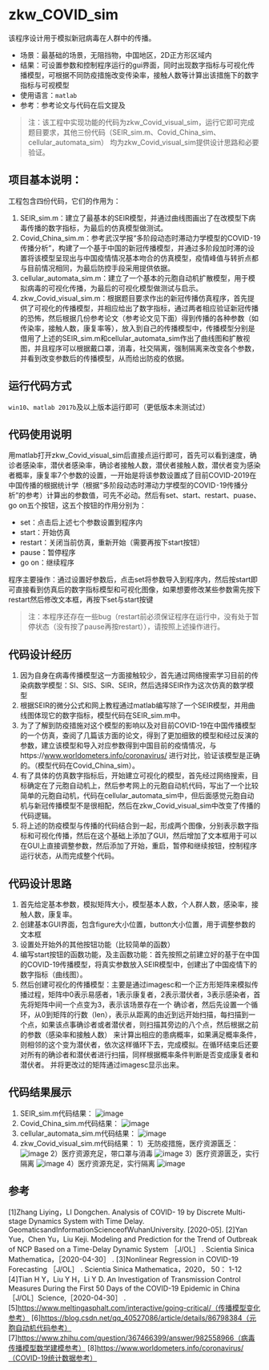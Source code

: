 # zkw_COVID_sim

该程序设计用于模拟新冠病毒在人群中的传播。
* 场景：最基础的场景，无阻挡物，中国地区，2D正方形区域内
* 结果：可设置参数和控制程序运行的gui界面，同时出现数字指标与可视化传播模型，可根据不同防疫措施改变传染率，接触人数等计算出该措施下的数字指标与可视模型
* 使用语言：`matlab`
* 参考：参考论文与代码在后文提及
> 注：该工程中实现功能的代码为zkw_Covid_visual_sim，运行它即可完成题目要求，其他三份代码（SEIR_sim.m、Covid_China_sim、cellular_automata_sim）
均为zkw_Covid_visual_sim提供设计思路和必要验证。

## 项目基本说明：
工程包含四份代码，它们的作用为：
1. SEIR_sim.m：建立了最基本的SEIR模型，并通过曲线图画出了在改模型下病毒传播的数字指标，为最后的仿真模型做测试。
2. Covid_China_sim.m：参考武汉学报“多阶段动态时滞动力学模型的COVID⁃19传播分析”，构建了一个基于中国的新冠传播模型，并通过多阶段加时滞的设置将该模型呈现出与中国疫情情况基本吻合的仿真模型，疫情峰值与转折点都与目前情况相同，为最后防控手段采用提供依据。
3. cellular_automata_sim.m：建立了一个基本的元胞自动机扩散模型，用于模拟病毒的可视化传播，为最后的可视化模型做测试与启示。
4. zkw_Covid_visual_sim.m：根据题目要求作出的新冠传播仿真程序，首先提供了可视化的传播模型，并相应给出了数字指标，通过两者相应验证新冠传播的恐怖，然后根据几份参考论文（参考论文见下面）得到传播的各种参数（如传染率，接触人数，康复率等），放入到自己的传播模型中，传播模型分别是借用了上述的SEIR_sim.m和cellular_automata_sim作出了曲线图和扩散视图，并且程序可以根据戴口罩，消毒，社交隔离，强制隔离来改变各个参数，并看到改变参数后的传播模型，从而给出防疫的依据。

## 运行代码方式
`win10`、`matlab 2017b`及以上版本运行即可（更低版本未测试过）

## 代码使用说明
用matlab打开zkw_Covid_visual_sim后直接点运行即可，首先可以看到速度，确诊者感染率，潜伏者感染率，确诊者接触人数，潜伏者接触人数，潜伏者变为感染者概率，康复率7个参数的设置，一开始是将该参数设置成了目前COVID-2019在中国传播的根据统计学（根据“多阶段动态时滞动力学模型的COVID⁃19传播分析”的参考）计算出的参数值，可先不必动。然后有set、start、restart、puase、
go on五个按钮，这五个按钮的作用分别为：
* set：点击后上述七个参数设置到程序内
* start：开始仿真
* restart：关闭当前仿真，重新开始（需要再按下start按钮）
* pause：暂停程序
* go on：继续程序

程序主要操作：通过设置好参数后，点击set将参数导入到程序内，然后按start即可直接看到仿真后的数字指标模型和可视化图像，如果想要修改某些参数需先按下restart然后修改文本框，再按下set与start按键
> 注：本程序还存在一些bug（restart前必须保证程序在运行中，没有处于暂停状态（没有按了pause再按restart）），请按照上述操作进行。

## 代码设计经历
1. 因为自身在病毒传播模型这一方面接触较少，首先通过网络搜索学习目前的传染病数学模型：SI、SIS、SIR、SEIR，然后选择SEIR作为这次仿真的数学模型
2. 根据SEIR的微分公式和网上教程通过matlab编写除了一个SEIR模型，并用曲线图体现它的数字指标，模型代码在SEIR_sim.m中。
3. 为了了解到防疫措施对这个模型的影响以及对目前COVID-19在中国传播模型的一个仿真，查阅了几篇该方面的论文，得到了更加细致的模型和经过反演的参数，建立该模型和导入对应参数得到中国目前的疫情情况，与https://www.worldometers.info/coronavirus/ 进行对比，验证该模型是正确的。（模型代码在Covid_China_sim）。
4. 有了具体的仿真数字指标后，开始建立可视化的模型，首先经过网络搜索，目标确定在了元胞自动机上，然后参考网上的元胞自动机代码，写出了一个比较简单的元胞自动机，代码在cellular_automata_sim中，但后面感觉元胞自动机与新冠传播模型不是很相配，然后在zkw_Covid_visual_sim中改变了传播的代码逻辑。
5. 将上述的防疫模型与传播的代码结合到一起，形成两个图像，分别表示数字指标和可视化传播，然后在这个基础上添加了GUI，然后增加了文本框用于可以在GUI上直接调整参数，然后添加了开始，重启，暂停和继续按钮，控制程序运行状态，从而完成整个代码。

## 代码设计思路
1. 首先给定基本参数，模拟矩阵大小，模型基本人数，个人群人数，感染率，接触人数，康复率。
2. 创建基本GUI界面，包含figure大小位置，button大小位置，用于调整参数的文本框
3. 设置处开始外的其他按钮功能（比较简单的函数）
4. 编写start按钮的函数功能，及主函数功能：首先按照之前建立好的基于在中国的COVID-19传播模型，将真实参数放入SEIR模型中，创建出了中国疫情下的数字指标（曲线图）。
6. 然后创建可视化的传播模型：主要是通过imagesc和一个正方形矩阵来模拟传播过程，矩阵中0表示易感者，1表示康复者，2表示潜伏者，3表示感染者，首先将矩阵中间一个点变为3，表示该场景存在一个
确诊者，然后先设置一个循环，从0到矩阵的行数（len），表示从距离的由近到远开始扫描，每扫描到一个点，如果该点事确诊者或者潜伏者，则扫描其旁边的八个点，然后根据之前的参数（感染率和接触人数）
来计算出相应的患病概率，如果满足概率条件，则相邻的这个变为潜伏者，依次这样循环下去，完成模拟。在循环结束后还要对所有的确诊者和潜伏者进行扫描，同样根据概率条件判断是否变成康复者和潜伏者。
并将更改过的矩阵通过imagesc显示出来。

## 代码结果展示

1. SEIR_sim.m代码结果：
![image](https://github.com/ZKevin-an/zkw_COVID_sim/blob/master/IMAGES/SEIR.png)
2. Covid_China_sim.m代码结果：
![image](https://github.com/ZKevin-an/zkw_COVID_sim/blob/master/IMAGES/COVID_SEIR.png)
3. cellular_automata_sim.m代码结果：
![image](https://github.com/ZKevin-an/zkw_COVID_sim/blob/master/IMAGES/cellular_auto.gif)
4. zkw_Covid_visual_sim.m代码结果：
1）无防疫措施，医疗资源匮乏：
![image](https://github.com/ZKevin-an/zkw_COVID_sim/blob/master/IMAGES/zkw_COVID_sim.gif)
2）医疗资源充足，带口罩与消毒
![image](https://github.com/ZKevin-an/zkw_COVID_sim/blob/master/IMAGES/zkw_COVID_sim1.gif)
3）医疗资源匮乏，实行隔离
![image](https://github.com/ZKevin-an/zkw_COVID_sim/blob/master/IMAGES/zkw_COVID_sim2.gif)
4）医疗资源充足，实行隔离
![image](https://github.com/ZKevin-an/zkw_COVID_sim/blob/master/IMAGES/zkw_COVID_sim3.gif)

## 参考
[1]Zhang Liying，LI Dongchen. Analysis of COVID- 19 by Discrete Multi-stage Dynamics System with Time Delay. GeomaticsandInformationScienceofWuhanUniversity. [2020-05].
[2]Yan Yue，Chen Yu，Liu Keji. Modeling and Prediction for the Trend of Outbreak of NCP Based on a Time-Delay Dynamic System ［J/OL］ . Scientia Sinica Mathematica，［2020-04-30］ .
[3]Nonlinear Regression in COVID-19 Forecasting ［J/OL］ . Scientia Sinica Mathematica，2020， 50： 1-12
[4]Tian H Y，Liu Y H，Li Y D. An Investigation of Transmission Control Measures During the First 50 Days of the COVID-19 Epidemic in China［J/OL］Science,［2020-04-30］ . 
[5]https://www.meltingasphalt.com/interactive/going-critical/（传播模型变化参考）
[6]https://blog.csdn.net/qq_40527086/article/details/86798384（元胞自动机代码参考）
[7]https://www.zhihu.com/question/367466399/answer/982558966（病毒传播模型数学建模参考）
[8]https://www.worldometers.info/coronavirus/（COVID-19统计数据参考）
